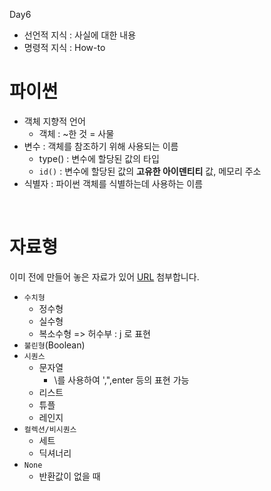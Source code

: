 Day6
- 선언적 지식 : 사실에 대한 내용
- 명령적 지식 : How-to

# **파이썬** 
- 객체 지향적 언어 
    - 객체 : ~한 것  = 사물
- 변수 : 객체를 참조하기 위해 사용되는 이름
    - type() : 변수에 할당된 값의 타입
    - `id()` : 변수에 할당된 값의 **고유한 아이덴티티** 값,  메모리 주소
- 식별자 : 파이썬 객체를 식별하는데 사용하는 이름

<br/>

# **자료형**
이미 전에 만들어 놓은 자료가 있어 [URL](https://github.com/whatareyoudoingz/f-killer/blob/master/1029_2%EC%B0%A8_%EB%A9%98%ED%86%A0%EB%A7%81_%EC%9E%90%EB%A3%8C.md) 첨부합니다.
- `수치형`
    - 정수형
    - 실수형
    - 복소수형 => 허수부 : j 로 표현
- `불린형`(Boolean)
- `시퀀스`
    - 문자열
        - \를 사용하여 ',",enter 등의 표현 가능
    - 리스트 
    - 튜플
    - 레인지
- `컬렉션/비시퀀스`
    - 세트
    - 딕셔너리
- `None`
    - 반환값이 없을 때

